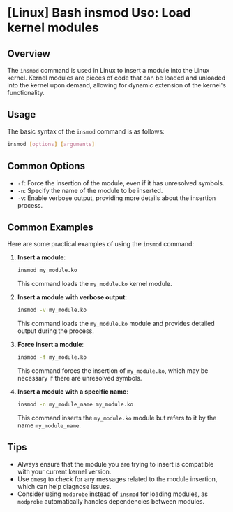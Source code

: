 # [Linux] Bash insmod Uso: Load kernel modules

## Overview
The `insmod` command is used in Linux to insert a module into the Linux kernel. Kernel modules are pieces of code that can be loaded and unloaded into the kernel upon demand, allowing for dynamic extension of the kernel's functionality.

## Usage
The basic syntax of the `insmod` command is as follows:

```bash
insmod [options] [arguments]
```

## Common Options
- `-f`: Force the insertion of the module, even if it has unresolved symbols.
- `-n`: Specify the name of the module to be inserted.
- `-v`: Enable verbose output, providing more details about the insertion process.

## Common Examples
Here are some practical examples of using the `insmod` command:

1. **Insert a module**:
   ```bash
   insmod my_module.ko
   ```
   This command loads the `my_module.ko` kernel module.

2. **Insert a module with verbose output**:
   ```bash
   insmod -v my_module.ko
   ```
   This command loads the `my_module.ko` module and provides detailed output during the process.

3. **Force insert a module**:
   ```bash
   insmod -f my_module.ko
   ```
   This command forces the insertion of `my_module.ko`, which may be necessary if there are unresolved symbols.

4. **Insert a module with a specific name**:
   ```bash
   insmod -n my_module_name my_module.ko
   ```
   This command inserts the `my_module.ko` module but refers to it by the name `my_module_name`.

## Tips
- Always ensure that the module you are trying to insert is compatible with your current kernel version.
- Use `dmesg` to check for any messages related to the module insertion, which can help diagnose issues.
- Consider using `modprobe` instead of `insmod` for loading modules, as `modprobe` automatically handles dependencies between modules.